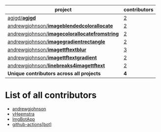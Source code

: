 project|contributors
-------|------------
[agjgd/**agjgd**](https://github.com/agjgd/agjgd)|[2](https://github.com/agjgd/agjgd/graphs/contributors)
[andrewgjohnson/**imageblendedcolorallocate**](https://github.com/andrewgjohnson/imageblendedcolorallocate)|[2](https://github.com/andrewgjohnson/imageblendedcolorallocate/graphs/contributors)
[andrewgjohnson/**imagecolorallocatefromstring**](https://github.com/andrewgjohnson/imagecolorallocatefromstring)|[2](https://github.com/andrewgjohnson/imagecolorallocatefromstring/graphs/contributors)
[andrewgjohnson/**imagegradientrectangle**](https://github.com/andrewgjohnson/imagegradientrectangle)|[2](https://github.com/andrewgjohnson/imagegradientrectangle/graphs/contributors)
[andrewgjohnson/**imagettftextblur**](https://github.com/andrewgjohnson/imagettftextblur)|[3](https://github.com/andrewgjohnson/imagettftextblur/graphs/contributors)
[andrewgjohnson/**imagettftextgradient**](https://github.com/andrewgjohnson/imagettftextgradient)|[2](https://github.com/andrewgjohnson/imagettftextgradient/graphs/contributors)
[andrewgjohnson/**linebreaks4imagettftext**](https://github.com/andrewgjohnson/linebreaks4imagettftext)|[2](https://github.com/andrewgjohnson/linebreaks4imagettftext/graphs/contributors)
**Unique contributors across all projects**|**4**

# List of all contributors

 * [andrewgjohnson](https://github.com/andrewgjohnson)
 * [vHeemstra](https://github.com/vHeemstra)
 * [ImgBotApp](https://github.com/ImgBotApp)
 * [github-actions[bot]](https://github.com/apps/github-actions)
